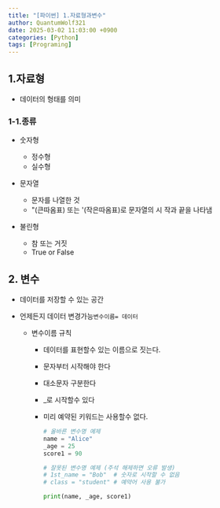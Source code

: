 ```yaml
---
title: "[파이썬] 1.자료형과변수"
author: QuantumWolf321
date: 2025-03-02 11:03:00 +0900
categories: [Python]
tags: [Programing]
---
```


## 1.자료형

- 데이터의 형태를 의미

### 1-1.종류

- 숫자형
  - 정수형
  - 실수형
- 문자열

  - 문자를 나열한 것
  - "(큰따옴표) 또는 '(작은따옴표)로 문자열의 시
    작과 끝을 나타냄

- 불린형
  - 참 또는 거짓
  - True or False

## 2. 변수

- 데이터를 저장할 수 있는 공간
- 언제든지 데이터 변경가능`변수이름= 데이터`

  - 변수이름 규칙

    - 데이터를 표현할수 있는 이름으로 짓는다.
    - 문자부터 시작해야 한다
    - 대소문자 구분한다
    - \_로 시작할수 있다
    - 미리 예약된 키워드는 사용할수 없다.

      ```python
      # 올바른 변수명 예제
      name = "Alice"
      _age = 25
      score1 = 90

      # 잘못된 변수명 예제 (주석 해제하면 오류 발생)
      # 1st_name = "Bob"  # 숫자로 시작할 수 없음
      # class = "student" # 예약어 사용 불가

      print(name, _age, score1)

      ```
